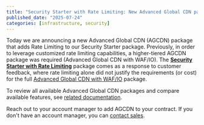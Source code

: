 ```yaml
---
title: "Security Starter with Rate Limiting: New Advanced Global CDN package now available"
published_date: "2025-07-24"
categories: [infrastructure, security]
---
```


Today we are announcing a new Advanced Global CDN (AGCDN) package that adds Rate Limiting to our Security Starter package. Previously, in order to leverage customized rate limiting capabilities, a higher-tiered AGCDN package was required (Advanced Global CDN with WAF/IO). The [**Security Starter with Rate Limiting**](/guides/agcdn#security-starter-with-rate-limiting) package comes as a response to customer feedback, where rate limiting alone did not justify the requirements (or cost) for the full [Advanced Global CDN with WAF/IO](/guides/agcdn#advanced-global-cdn-with-wafio) package.

To review all available Advanced Global CDN packages and compare available features, see [related documentation](/guides/agcdn).

Reach out to your account manager to add AGCDN to your contract. If you don't have an account manager, you can [contact sales](https://pantheon.io/contact-us).

